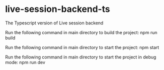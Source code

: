 # live-session-backend-ts
The Typescript version of Live session backend

Run the following command in main directory to build the project:
  npm run build

Run the following command in main directory to start the project:
  npm start

Run the following command in main directory to start the project in debug mode:
  npm run dev
